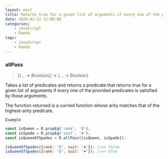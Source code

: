 ```yaml
---
layout: post
title: Returns true for a given list of arguments if every one of the provided predicates is satisfied by those arguments
date: 2020-03-22 12:00:00
categories:
    - JavaScript
    - Ramda
tags:
    - JavaScript
    - Ramda
---
```


### allPass

> [(*… → Boolean)] → (*… → Boolean)

Takes a list of predicates and returns a predicate that returns true for a given list of arguments if every one of the provided predicates is satisfied by those arguments.

The function returned is a curried function whose arity matches that of the highest-arity predicate.

`Example`

```js
const isQueen = R.propEq('rank', 'Q');
const isSpade = R.propEq('suit', '♠︎');
const isQueenOfSpades = R.allPass([isQueen, isSpade]);

isQueenOfSpades({rank: 'Q', suit: '♣︎'}); //=> false
isQueenOfSpades({rank: 'Q', suit: '♠︎'}); //=> true
```